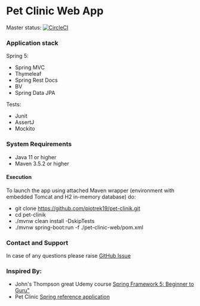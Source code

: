 # Pet Clinic Web App
Master status: [![CircleCI](https://circleci.com/gh/piotrek19/pet-clinik/tree/master.svg?style=svg&circle-token=da37dfe74512bd91609a6da6317f0c2e7a4a2b99)](https://circleci.com/gh/piotrek19/pet-clinik/tree/master)

### Application stack
Spring 5:
- Spring MVC
- Thymeleaf
- Spring Rest Docs
- BV
- Spring Data JPA

Tests:
- Junit
- AssertJ
- Mockito

### System Requirements
- Java 11 or higher
- Maven 3.5.2 or higher

#### Execution
To launch the app using attached Maven wrapper (environment with embedded Tomcat and H2 in-memory database) do:
- git clone https://github.com/piotrek19/pet-clinik.git
- cd pet-clinik
- ./mvnw clean install -DskipTests
- ./mvnw spring-boot:run -f ./pet-clinic-web/pom.xml

### Contact and Support
In case of any questions please raise [GitHub Issue](https://github.com/piotrek19/pet-clinik/issues)

### Inspired By:
- John's Thompson great Udemy course [Spring Framework 5: Beginner to Guru"](https://www.udemy.com/spring-framework-5-beginner-to-guru)
- Pet Clinic [Spring reference application](https://github.com/spring-projects/spring-petclinic)
